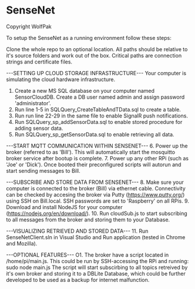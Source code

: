 # SenseNet

Copyright WolfPak

To setup the SenseNet as a running environment follow these steps:

Clone the whole repo to an optional location. All paths should be relative to it's source folders and work out of the box. Critical paths are connection strings and certificate files.

---SETTING UP CLOUD STORAGE INFRASTRUCTURE---
Your computer is simulating the cloud hardware infrastructure.
1. Create a new MS SQL database on your computer named SensorCloudDB. Create a DB user named admin and assign password 'administrator'.
2. Run line 1-5 in SQLQuery_CreateTableAndTData.sql to create a table.
3. Run run line 22-29 in the same file to enable SignalR push notifications.
4. Run SQLQuery_sp_addSensorData.sql to enable stored procedure for adding sensor data.
5. Run SQLQuery_sp_getSensorData.sql to enable retrieving all data.

---START MQTT COMMUNICATION WITHIN SENSENET---
6. Power up the broker (referred to as 'Bill'). This will automatically start the mosquitto broker service after bootup is complete.
7. Power up any other RPi (such as 'Joe' or 'Dick'). Once booted their preconfigured scripts will autorun and start sending messages to Bill.

---SUBSCRIBE AND STORE DATA FROM SENSENET---
8. Make sure your computer is connected to the broker (Bill) via ethernet cable. Connectivity can be checked by accesing the broker via Putty (https://www.putty.org/) using SSH on Bill.local. SSH passwords are set to 'Raspberry' on all RPis.
9. Download and install NodeJS for your computer (https://nodejs.org/en/download/).
10. Run cloudSub.js to start subscribing to all messages from the broker and storing them to your Database.

---VISUALIZING RETRIEVED AND STORED DATA---
11. Run SenseNetClient.sln in Visual Studio and Run application (tested in Chrome and Mozilla).

---OPTIONAL FEATURES---
O1. The broker have a script located in /home/pi/main.js. This could be run by SSH-accessing the RPi and running:
sudo node main.js
The script will start subscirbing to all topics retreived by it's own broker and storing it to a DBLite Database, which could be further developed to be used as a backup for internet malfunction.

